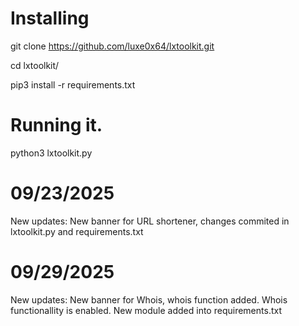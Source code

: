 # Installing

git clone https://github.com/luxe0x64/lxtoolkit.git

cd lxtoolkit/

pip3 install -r requirements.txt

# Running it.

python3 lxtoolkit.py


# 09/23/2025
New updates: New banner for URL shortener, changes commited in lxtoolkit.py and requirements.txt

# 09/29/2025
New updates: New banner for Whois, whois function added. Whois functionallity is enabled. New module added into requirements.txt
